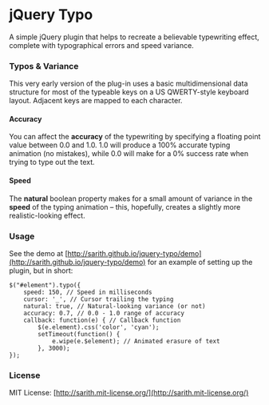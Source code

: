 # jQuery Typo
A simple jQuery plugin that helps to recreate a believable typewriting effect, complete with typographical errors and speed variance.

### Typos & Variance
This very early version of the plug-in uses a basic multidimensional data structure for most of the typeable keys on a US QWERTY-style keyboard layout. Adjacent keys are mapped to each character.

#### Accuracy
You can affect the **accuracy** of the typewriting by specifying a floating point value between 0.0 and 1.0.  1.0 will produce a 100% accurate typing animation (no mistakes), while 0.0 will make for a 0% success rate when trying to type out the text.

#### Speed
The **natural** boolean property makes for a small amount of variance in the **speed** of the typing animation – this, hopefully, creates a slightly more realistic-looking effect.

### Usage
See the demo at [http://sarith.github.io/jquery-typo/demo](http://sarith.github.io/jquery-typo/demo) for an example of setting up the plugin, but in short:

	$("#element").typo({
		speed: 150, // Speed in milliseconds
		cursor: '_', // Cursor trailing the typing   
		natural: true, // Natural-looking variance (or not) 
		accuracy: 0.7, // 0.0 - 1.0 range of accuracy
		callback: function(e) { // Callback function
			$(e.element).css('color', 'cyan');
			setTimeout(function() {
				e.wipe(e.$element); // Animated erasure of text
			}, 3000);
	});

### License
MIT License: [http://sarith.mit-license.org/](http://sarith.mit-license.org/)
 
